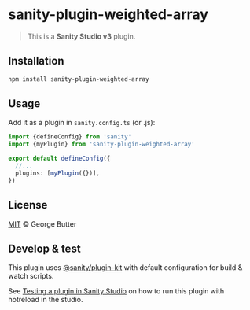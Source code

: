 # sanity-plugin-weighted-array

> This is a **Sanity Studio v3** plugin.

## Installation

```sh
npm install sanity-plugin-weighted-array
```

## Usage

Add it as a plugin in `sanity.config.ts` (or .js):

```ts
import {defineConfig} from 'sanity'
import {myPlugin} from 'sanity-plugin-weighted-array'

export default defineConfig({
  //...
  plugins: [myPlugin({})],
})
```

## License

[MIT](LICENSE) © George Butter

## Develop & test

This plugin uses [@sanity/plugin-kit](https://github.com/sanity-io/plugin-kit)
with default configuration for build & watch scripts.

See [Testing a plugin in Sanity Studio](https://github.com/sanity-io/plugin-kit#testing-a-plugin-in-sanity-studio)
on how to run this plugin with hotreload in the studio.
